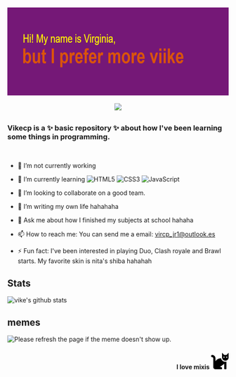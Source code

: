 <h1 align="center" >
   <img src="https://github.com/vikecp/vikecp/blob/main/header.png" width="900px" height="200px"> <img src="https://media.giphy.com/media/hvRJCLFzcasrR4ia7z/giphy.gif" width="55px">
</h1>

<div align="left">
  <h3> Vikecp is a ✨ basic repository ✨ about how I've been learning some things in programming.</h3>
<br>
  
- 🔭 I’m not currently working
- 🌱 I’m currently learning ![HTML5](https://img.shields.io/badge/-HTML5-%23E44D27?style=flat-square&logo=html5&logoColor=ffffff)
![CSS3](https://img.shields.io/badge/-CSS3-%231572B6?style=flat-square&logo=css3)
![JavaScript](https://img.shields.io/badge/-JavaScript-%23F7DF1C?style=flat-square&logo=javascript&logoColor=000000&labelColor=%23F7DF1C&color=%23FFCE5A)
  
- 👯 I’m looking to collaborate on a good team.
- 🤔 I’m writing my own life hahahaha
- 💬 Ask me about how I finished my subjects at school hahaha
- 📫 How to reach me: You can send me a email: vircp_jr1@outlook.es
- ⚡ Fun fact: I've been interested in playing Duo, Clash royale and Brawl starts. My favorite skin is nita's shiba hahahah 

</div>

## Stats
![vike's github stats](https://github-readme-stats.vercel.app/api?username=vikecp&show_icons=true&theme=dracula)

## memes
<img src='https://random-memer.herokuapp.com/' title="Meme" alt="Please refresh the page if the meme doesn't show up." width="400px">



<h4 align="right"> I love mixis <img src="https://github.com/vikecp/vikecp/blob/main/img/cat-solid.svg" width="40px"> </h4> 




